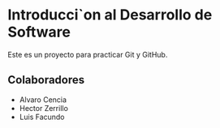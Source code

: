  # Introducci`on al Desarrollo de Software

 Este es un proyecto para practicar Git y GitHub.

 ## Colaboradores

 - Alvaro Cencia
 - Hector Zerrillo
 - Luis Facundo
